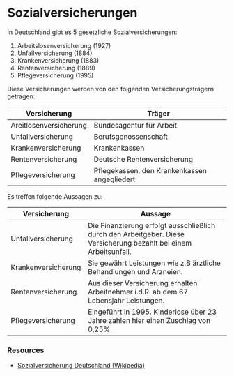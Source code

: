 # Sozialversicherungen

In Deutschland gibt es 5 gesetzliche Sozialversicherungen:

1. Arbeitslosenversicherung (1927)
2. Unfallversicherung (1884)
3. Krankenversicherung (1883)
4. Rentenversicherung (1889)
5. Pflegeversicherung (1995)

Diese Versicherungen werden von den folgenden Versicherungsträgern getragen:

Versicherung | Träger
--- | ---
Areitlosenversicherung | Bundesagentur für Arbeit
Unfallversicherung | Berufsgenossenschaft
Krankenversicherung | Krankenkassen
Rentenversicherung | Deutsche Rentenversicherung
Pflegeversicherung | Pflegekassen, den Krankenkassen angegliedert

Es treffen folgende Aussagen zu:

Versicherung | Aussage
--- | ---
Unfallversicherung | Die Finanzierung erfolgt ausschließlich durch den Arbeitgeber. Diese Versicherung bezahlt bei einem Arbeitsunfall.
Krankenversicherung | Sie gewährt Leistungen wie z.B ärztliche Behandlungen und Arzneien.
Rentenversicherung | Aus dieser Versicherung erhalten Arbeitnehmer i.d.R. ab dem 67. Lebensjahr Leistungen.
Pflegeversicherung | Eingeführt in 1995. Kinderlose über 23 Jahre zahlen hier einen Zuschlag von 0,25%.

### Resources
* [Sozialversicherung Deutschland (Wikipedia)](https://de.wikipedia.org/wiki/Sozialversicherung_%28Deutschland%29)
